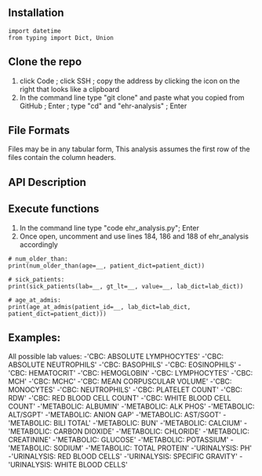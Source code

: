 ## Installation
```
import datetime
from typing import Dict, Union
```

## Clone the repo
1. click Code ; click SSH ; copy the address by clicking the icon on the right that looks like a clipboard
2. In the command line type &quot;git clone&quot; and paste what you copied from GitHub ; Enter ; type &quot;cd&quot; and \"ehr-analysis\" ; Enter

## File Formats
Files may be in any tabular form, This analysis assumes the first row of the files contain the column headers.

## API Description

## Execute functions
1. In the command line type &quot;code ehr_analysis.py&quot;; Enter
2. Once open, uncomment and use lines 184, 186 and 188 of ehr_analysis accordingly
```
# num_older_than:
print(num_older_than(age=__, patient_dict=patient_dict))

# sick_patients:
print(sick_patients(lab=__, gt_lt=__, value=__, lab_dict=lab_dict))

# age_at_admis:
print(age_at_admis(patient_id=__, lab_dict=lab_dict, patient_dict=patient_dict)))
```

## Examples:

All possible lab values:
-'CBC: ABSOLUTE LYMPHOCYTES'
-'CBC: ABSOLUTE NEUTROPHILS'
-'CBC: BASOPHILS'
-'CBC: EOSINOPHILS'
-'CBC: HEMATOCRIT'
-'CBC: HEMOGLOBIN'
-'CBC: LYMPHOCYTES'
-'CBC: MCH'
-'CBC: MCHC'
-'CBC: MEAN CORPUSCULAR VOLUME'
-'CBC: MONOCYTES'
-'CBC: NEUTROPHILS'
-'CBC: PLATELET COUNT'
-'CBC: RDW'
-'CBC: RED BLOOD CELL COUNT'
-'CBC: WHITE BLOOD CELL COUNT'
-'METABOLIC: ALBUMIN'
-'METABOLIC: ALK PHOS'
-'METABOLIC: ALT/SGPT'
-'METABOLIC: ANION GAP'
-'METABOLIC: AST/SGOT'
-'METABOLIC: BILI TOTAL'
-'METABOLIC: BUN'
-'METABOLIC: CALCIUM'
-'METABOLIC: CARBON DIOXIDE'
-'METABOLIC: CHLORIDE'
-'METABOLIC: CREATININE'
-'METABOLIC: GLUCOSE'
-'METABOLIC: POTASSIUM'
-'METABOLIC: SODIUM'
-'METABOLIC: TOTAL PROTEIN'
-'URINALYSIS: PH'
-'URINALYSIS: RED BLOOD CELLS'
-'URINALYSIS: SPECIFIC GRAVITY'
-'URINALYSIS: WHITE BLOOD CELLS'
